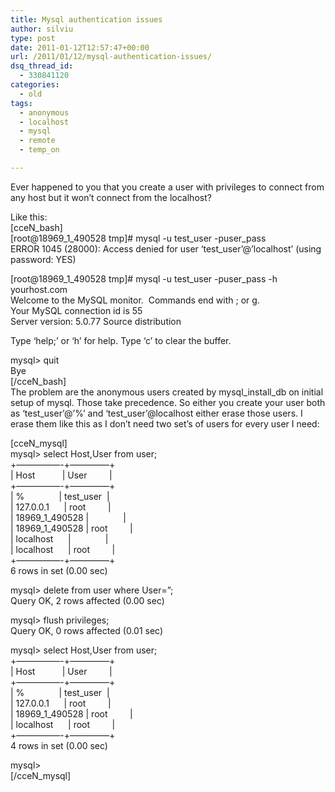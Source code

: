 ```yaml
---
title: Mysql authentication issues
author: silviu
type: post
date: 2011-01-12T12:57:47+00:00
url: /2011/01/12/mysql-authentication-issues/
dsq_thread_id:
  - 330841120
categories:
  - old
tags:
  - anonymous
  - localhost
  - mysql
  - remote
  - temp_on

---
```

Ever happened to you that you create a user with privileges to connect from any host but it won&#8217;t connect from the localhost?

Like this:  
[cceN_bash]  
[root@18969\_1\_490528 tmp]# mysql -u test\_user -puser\_pass  
ERROR 1045 (28000): Access denied for user &#8216;test_user&#8217;@&#8217;localhost&#8217; (using password: YES)

[root@18969\_1\_490528 tmp]# mysql -u test\_user -puser\_pass -h yourhost.com  
Welcome to the MySQL monitor.  Commands end with ; or g.  
Your MySQL connection id is 55  
Server version: 5.0.77 Source distribution

Type &#8216;help;&#8217; or &#8216;h&#8217; for help. Type &#8216;c&#8217; to clear the buffer.

mysql> quit  
Bye  
[/cceN_bash]  
The problem are the anonymous users created by mysql\_install\_db on initial setup of mysql. Those take precedence. So either you create your user both as &#8216;test\_user&#8217;@&#8217;%&#8217; and &#8216;test\_user&#8217;@localhost either erase those users. I erase them like this as I don&#8217;t need two set&#8217;s of users for every user I need:

[cceN_mysql]  
mysql> select Host,User from user;  
+&#8212;&#8212;&#8212;&#8212;&#8212;-+&#8212;&#8212;&#8212;&#8212;&#8211;+  
| Host           | User         |  
+&#8212;&#8212;&#8212;&#8212;&#8212;-+&#8212;&#8212;&#8212;&#8212;&#8211;+  
| %              | test_user  |  
| 127.0.0.1      | root         |  
| 18969\_1\_490528 |              |  
| 18969\_1\_490528 | root         |  
| localhost      |              |  
| localhost      | root         |  
+&#8212;&#8212;&#8212;&#8212;&#8212;-+&#8212;&#8212;&#8212;&#8212;&#8211;+  
6 rows in set (0.00 sec)

mysql> delete from user where User=&#8221;;  
Query OK, 2 rows affected (0.00 sec)

mysql> flush privileges;  
Query OK, 0 rows affected (0.01 sec)

mysql> select Host,User from user;  
+&#8212;&#8212;&#8212;&#8212;&#8212;-+&#8212;&#8212;&#8212;&#8212;&#8211;+  
| Host           | User         |  
+&#8212;&#8212;&#8212;&#8212;&#8212;-+&#8212;&#8212;&#8212;&#8212;&#8211;+  
| %              | test_user  |  
| 127.0.0.1      | root         |  
| 18969\_1\_490528 | root         |  
| localhost      | root         |  
+&#8212;&#8212;&#8212;&#8212;&#8212;-+&#8212;&#8212;&#8212;&#8212;&#8211;+  
4 rows in set (0.00 sec)

mysql>  
[/cceN_mysql]